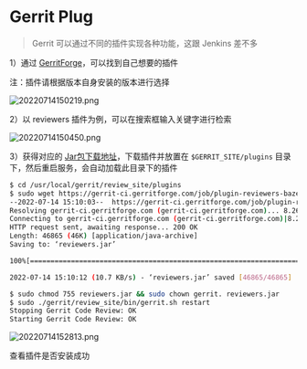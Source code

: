 # Gerrit Plug

> Gerrit 可以通过不同的插件实现各种功能，这跟 Jenkins 差不多

1）通过 [GerritForge](https://gerrit-ci.gerritforge.com/)，可以找到自己想要的插件

注：插件请根据版本自身安装的版本进行选择

![20220714150219.png](https://yuikuen-1259273046.cos.ap-guangzhou.myqcloud.com/devops/20220714150219.png)

2）以 reviewers 插件为例，可以在搜索框输入关键字进行检索

![20220714150450.png](https://yuikuen-1259273046.cos.ap-guangzhou.myqcloud.com/devops/20220714150450.png)

3）获得对应的 [Jar包下载地址](https://gerrit-ci.gerritforge.com/job/plugin-reviewers-bazel-stable-3.5/lastSuccessfulBuild/artifact/bazel-bin/plugins/reviewers/reviewers.jar)，下载插件并放置在 `$GERRIT_SITE/plugins` 目录下，然后重启服务，会自动加载此目录下的插件

```bash
$ cd /usr/local/gerrit/review_site/plugins
$ sudo wget https://gerrit-ci.gerritforge.com/job/plugin-reviewers-bazel-stable-3.5/lastSuccessfulBuild/artifact/bazel-bin/plugins/reviewers/reviewers.jar
--2022-07-14 15:10:03--  https://gerrit-ci.gerritforge.com/job/plugin-reviewers-bazel-stable-3.5/lastSuccessfulBuild/artifact/bazel-bin/plugins/reviewers/reviewers.jar
Resolving gerrit-ci.gerritforge.com (gerrit-ci.gerritforge.com)... 8.26.94.23
Connecting to gerrit-ci.gerritforge.com (gerrit-ci.gerritforge.com)|8.26.94.23|:443... connected.
HTTP request sent, awaiting response... 200 OK
Length: 46865 (46K) [application/java-archive]
Saving to: ‘reviewers.jar’

100%[=========================================================================================================>] 46,865      10.7KB/s   in 4.3s   

2022-07-14 15:10:12 (10.7 KB/s) - ‘reviewers.jar’ saved [46865/46865]

$ sudo chmod 755 reviewers.jar && sudo chown gerrit. reviewers.jar
$ sudo ./gerrit/review_site/bin/gerrit.sh restart
Stopping Gerrit Code Review: OK
Starting Gerrit Code Review: OK
```

![20220714152813.png](https://yuikuen-1259273046.cos.ap-guangzhou.myqcloud.com/devops/20220714152813.png)

查看插件是否安装成功
